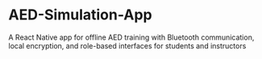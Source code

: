 # AED-Simulation-App
A React Native app for offline AED training with Bluetooth communication, local encryption, and role-based interfaces for students and instructors
